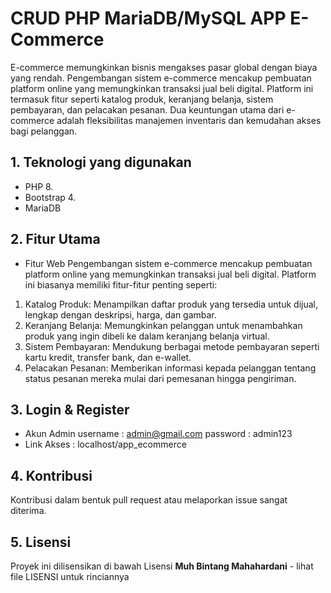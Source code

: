 # CRUD PHP MariaDB/MySQL APP E-Commerce
E-commerce memungkinkan bisnis mengakses pasar global dengan biaya yang rendah.
Pengembangan sistem e-commerce mencakup pembuatan platform online yang
memungkinkan transaksi jual beli digital. Platform ini termasuk fitur seperti katalog produk,
keranjang belanja, sistem pembayaran, dan pelacakan pesanan. Dua keuntungan utama dari
e-commerce adalah fleksibilitas manajemen inventaris dan kemudahan akses bagi pelanggan. 

## 1. Teknologi yang digunakan
* PHP 8.
* Bootstrap 4.
* MariaDB

## 2. Fitur Utama
* Fitur Web 
Pengembangan sistem e-commerce mencakup pembuatan platform online yang
memungkinkan transaksi jual beli digital. Platform ini biasanya memiliki fitur-fitur
penting seperti: 
1. Katalog Produk: Menampilkan daftar produk yang tersedia untuk dijual, lengkap
dengan deskripsi, harga, dan gambar. 
2. Keranjang Belanja: Memungkinkan pelanggan untuk menambahkan produk yang
ingin dibeli ke dalam keranjang belanja virtual. 
3. Sistem Pembayaran: Mendukung berbagai metode pembayaran seperti kartu
kredit, transfer bank, dan e-wallet. 
4. Pelacakan Pesanan: Memberikan informasi kepada pelanggan tentang status
pesanan mereka mulai dari pemesanan hingga pengiriman.

## 3. Login & Register
* Akun Admin
username : admin@gmail.com
password : admin123
* Link Akses : localhost/app_ecommerce

## 4. Kontribusi
Kontribusi dalam bentuk pull request atau melaporkan issue sangat diterima.

## 5. Lisensi
Proyek ini dilisensikan di bawah Lisensi **Muh Bintang Mahahardani** - lihat file LISENSI untuk rinciannya
